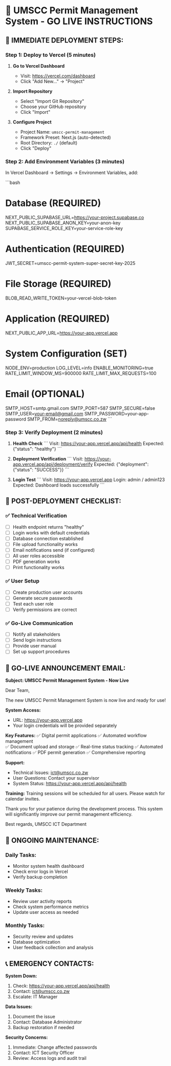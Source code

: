 # 🎉 UMSCC Permit Management System - GO LIVE INSTRUCTIONS

## 🚀 IMMEDIATE DEPLOYMENT STEPS:

### Step 1: Deploy to Vercel (5 minutes)

1. **Go to Vercel Dashboard**
   - Visit: https://vercel.com/dashboard
   - Click "Add New..." → "Project"

2. **Import Repository**
   - Select "Import Git Repository"
   - Choose your GitHub repository
   - Click "Import"

3. **Configure Project**
   - Project Name: `umscc-permit-management`
   - Framework Preset: Next.js (auto-detected)
   - Root Directory: `./` (default)
   - Click "Deploy"

### Step 2: Add Environment Variables (3 minutes)

In Vercel Dashboard → Settings → Environment Variables, add:

\`\`\`bash
# Database (REQUIRED)
NEXT_PUBLIC_SUPABASE_URL=https://your-project.supabase.co
NEXT_PUBLIC_SUPABASE_ANON_KEY=your-anon-key
SUPABASE_SERVICE_ROLE_KEY=your-service-role-key

# Authentication (REQUIRED)
JWT_SECRET=umscc-permit-system-super-secret-key-2025

# File Storage (REQUIRED)  
BLOB_READ_WRITE_TOKEN=your-vercel-blob-token

# Application (REQUIRED)
NEXT_PUBLIC_APP_URL=https://your-app.vercel.app

# System Configuration (SET)
NODE_ENV=production
LOG_LEVEL=info
ENABLE_MONITORING=true
RATE_LIMIT_WINDOW_MS=900000
RATE_LIMIT_MAX_REQUESTS=100

# Email (OPTIONAL)
SMTP_HOST=smtp.gmail.com
SMTP_PORT=587
SMTP_SECURE=false
SMTP_USER=your-email@gmail.com
SMTP_PASSWORD=your-app-password
SMTP_FROM=noreply@umscc.co.zw
\`\`\`

### Step 3: Verify Deployment (2 minutes)

1. **Health Check**
   \`\`\`
   Visit: https://your-app.vercel.app/api/health
   Expected: {"status": "healthy"}
   \`\`\`

2. **Deployment Verification**
   \`\`\`
   Visit: https://your-app.vercel.app/api/deployment/verify
   Expected: {"deployment": {"status": "SUCCESS"}}
   \`\`\`

3. **Login Test**
   \`\`\`
   Visit: https://your-app.vercel.app
   Login: admin / admin123
   Expected: Dashboard loads successfully
   \`\`\`

## 🎯 POST-DEPLOYMENT CHECKLIST:

### ✅ Technical Verification
- [ ] Health endpoint returns "healthy"
- [ ] Login works with default credentials
- [ ] Database connection established
- [ ] File upload functionality works
- [ ] Email notifications send (if configured)
- [ ] All user roles accessible
- [ ] PDF generation works
- [ ] Print functionality works

### ✅ User Setup
- [ ] Create production user accounts
- [ ] Generate secure passwords
- [ ] Test each user role
- [ ] Verify permissions are correct

### ✅ Go-Live Communication
- [ ] Notify all stakeholders
- [ ] Send login instructions
- [ ] Provide user manual
- [ ] Set up support procedures

## 📧 GO-LIVE ANNOUNCEMENT EMAIL:

**Subject: UMSCC Permit Management System - Now Live**

Dear Team,

The new UMSCC Permit Management System is now live and ready for use!

**System Access:**
- URL: https://your-app.vercel.app
- Your login credentials will be provided separately

**Key Features:**
✅ Digital permit applications
✅ Automated workflow management  
✅ Document upload and storage
✅ Real-time status tracking
✅ Automated notifications
✅ PDF permit generation
✅ Comprehensive reporting

**Support:**
- Technical Issues: ict@umscc.co.zw
- User Questions: Contact your supervisor
- System Status: https://your-app.vercel.app/api/health

**Training:**
Training sessions will be scheduled for all users. Please watch for calendar invites.

Thank you for your patience during the development process. This system will significantly improve our permit management efficiency.

Best regards,
UMSCC ICT Department

## 🔧 ONGOING MAINTENANCE:

### Daily Tasks:
- Monitor system health dashboard
- Check error logs in Vercel
- Verify backup completion

### Weekly Tasks:  
- Review user activity reports
- Check system performance metrics
- Update user access as needed

### Monthly Tasks:
- Security review and updates
- Database optimization
- User feedback collection and analysis

## 📞 EMERGENCY CONTACTS:

**System Down:**
1. Check: https://your-app.vercel.app/api/health
2. Contact: ict@umscc.co.zw
3. Escalate: IT Manager

**Data Issues:**
1. Document the issue
2. Contact: Database Administrator
3. Backup restoration if needed

**Security Concerns:**
1. Immediate: Change affected passwords
2. Contact: ICT Security Officer
3. Review: Access logs and audit trail
